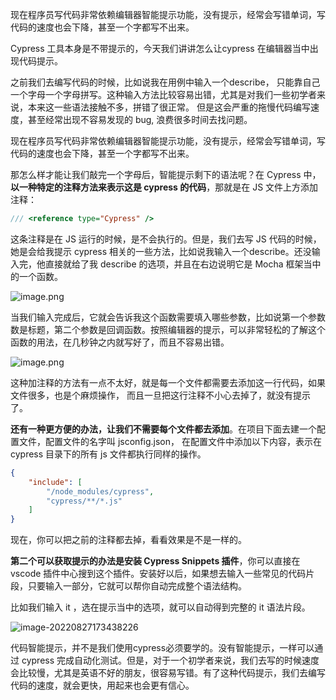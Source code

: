 现在程序员写代码非常依赖编辑器智能提示功能，没有提示，经常会写错单词，写代码的速度也会下降，甚至一个字都写不出来。 



Cypress 工具本身是不带提示的，今天我们讲讲怎么让cypress 在编辑器当中出现代码提示。



之前我们去编写代码的时候，比如说我在用例中输入一个describe， 只能靠自己一个字母一个字母拼写。这种输入方法比较容易出错，尤其是对我们一些初学者来说，本来这一些语法接触不多，拼错了很正常。  但是这会严重的拖慢代码编写速度，甚至经常出现不容易发现的 bug, 浪费很多时间去找问题。



现在程序员写代码非常依赖编辑器智能提示功能，没有提示，经常会写错单词，写代码的速度也会下降，甚至一个字都写不出来。



那怎么样才能让我们敲完一个字母后，智能提示剩下的语法呢？在 Cypress 中，**以一种特定的注释方法来表示这是 cypress 的代码**，那就是在 JS 文件上方添加注释：

```js
/// <reference type="Cypress" />
```



这条注释是在 JS 运行的时候，是不会执行的。但是，我们去写 JS 代码的时候，她是会给我提示 cypress 相关的一些方法，比如说我输入一个describe。还没输入完，他直接就给了我 describe 的选项，并且在右边说明它是 Mocha 框架当中的一个函数。



![image.png](https://s2.loli.net/2022/08/27/UOAoVwP2JcyeakC.png)



当我们输入完成后，它就会告诉我这个函数需要填入哪些参数，比如说第一个参数数是标题，第二个参数是回调函数。按照编辑器的提示，可以非常轻松的了解这个函数的用法，在几秒钟之内就写好了，而且不容易出错。

![image.png](https://s2.loli.net/2022/08/27/E2N4jGbTdu8osAm.png)



这种加注释的方法有一点不太好，就是每一个文件都需要去添加这一行代码，如果文件很多，也是个麻烦操作， 而且一旦把这行注释不小心去掉了，就没有提示了。



**还有一种更方便的办法，让我们不需要每个文件都去添加**。在项目下面去建一个配置文件，配置文件的名字叫 jsconfig.json， 在配置文件中添加以下内容，表示在 cypress 目录下的所有 js 文件都执行同样的操作。

```json
{
    "include": [
        "/node_modules/cypress",
        "cypress/**/*.js"
    ]
}
```



现在，你可以把之前的注释都去掉，看看效果是不是一样的。



**第二个可以获取提示的办法是安装 Cypress Snippets 插件**，你可以直接在vscode 插件中心搜到这个插件。安装好以后，如果想去输入一些常见的代码片段，只要输入一部分，它就可以帮你自动完成整个语法结构。



比如我们输入 it ，选在提示当中的选项，就可以自动得到完整的 it 语法片段。

![image-20220827173438226](C:/Users/muji/AppData/Roaming/Typora/typora-user-images/image-20220827173438226.png)



代码智能提示，并不是我们使用cypress必须要学的。没有智能提示，一样可以通过 cypress 完成自动化测试。但是，对于一个初学者来说，我们去写的时候速度会比较慢，尤其是英语不好的朋友，很容易写错。有了这种代码提示，我们去编写代码的速度，就会更快，用起来也会更有信心。